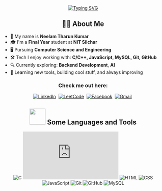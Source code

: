 <div align="center">
<a href="https://git.io/typing-svg"><img src="https://readme-typing-svg.herokuapp.com?font=poetsen+one&pause=1000&color=9577F7&width=435&lines=Hi+there!+I+am+Neelam+Tharun+Kumar.;Welcome+to+my+Github+profile!" alt="Typing SVG" /></a>

## 👨‍💻 About Me

<div align="left">

- 📛 My name is **Neelam Tharun Kumar**  
- 🎓 I'm a **Final Year** student at **NIT Silchar**  
- 🖥️ Pursuing **Computer Science and Engineering**  
- 🛠️ Tech I enjoy working with: **C/C++, JavaScript, MySQL, Git, GitHub**  
- 🔍 Currently exploring: **Backend Development**, **AI**  
- 🌱 Learning new tools, building cool stuff, and always improving  

</div>




### Check me out here:
  [![LinkedIn](<img width="740" height="722" alt="image" src="https://github.com/user-attachments/assets/7297e27b-e73d-4f00-aaa7-f23c7fad6221" />
)](https://www.linkedin.com/in/tharunkumarneelam/)&nbsp;
  [![LeetCode](https://img.shields.io/badge/LeetCode-%23E4405F.svg?style=for-the-badge&logo=LeetCode&logoColor=white)](https://leetcode.com/u/tharunkumar003/)&nbsp;
  [![Facebook](https://img.shields.io/badge/Facebook-%231877F2.svg?style=for-the-badge&logo=Facebook&logoColor=white)](https://www.facebook.com/tharun.kumar.003/)&nbsp;
  [![Gmail](https://img.shields.io/badge/Gmail-D14836?style=for-the-badge&logo=gmail&logoColor=white)](mailto:tharunkumarneelam@gmail.com)&nbsp;



## <img src="https://media2.giphy.com/media/QssGEmpkyEOhBCb7e1/giphy.gif?cid=ecf05e47a0n3gi1bfqntqmob8g9aid1oyj2wr3ds3mg700bl&rid=giphy.gif" width="50px" height="50px"> Some Languages and Tools
![C](https://img.shields.io/badge/c-%2300599C.svg?style=for-the-badge&logo=c&logoColor=white)
![C++](https://svg-viewer.fileformat.info/view.html?url=https://www.vectorlogo.zone/logos/isocpp/isocpp-ar21.svg&zoom=max&backUrl=https://www.vectorlogo.zone/logos/isocpp/index.html&backText=Return+to+VectorLogoZone)
![HTML](https://img.shields.io/badge/html-%23E34F26.svg?style=for-the-badge&logo=html5&logoColor=white) 
![CSS](https://img.shields.io/badge/css-%231572B6.svg?style=for-the-badge&logo=css3&logoColor=white) 
![JavaScript](https://img.shields.io/badge/javascript-%23323330.svg?style=for-the-badge&logo=javascript&logoColor=%23F7DF1E) 
![Git](https://img.shields.io/badge/git-%23F05033.svg?style=for-the-badge&logo=git&logoColor=white) 
![GitHub](https://img.shields.io/badge/github-%23121011.svg?style=for-the-badge&logo=github&logoColor=white) ![MySQL](https://img.shields.io/badge/mysql-4479A1.svg?style=for-the-badge&logo=mysql&logoColor=white)




         
